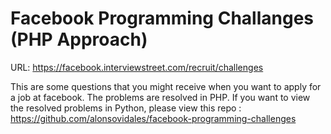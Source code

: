 Facebook Programming Challanges (PHP Approach)
============================================

URL: https://facebook.interviewstreet.com/recruit/challenges

This are some questions that you might receive when you want to apply for a job at facebook.
The problems are resolved in PHP.
If you want to view the resolved problems in Python, please view this repo : https://github.com/alonsovidales/facebook-programming-challenges
